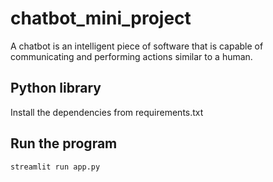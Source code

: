 # chatbot_mini_project

A chatbot is an intelligent piece of software that is capable of communicating and performing actions similar to a human. 

## Python library
Install the dependencies from requirements.txt

## Run the program
```sh
streamlit run app.py
```